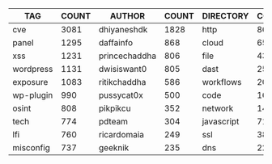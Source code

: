 |    TAG    | COUNT |    AUTHOR     | COUNT | DIRECTORY  | COUNT | SEVERITY | COUNT | TYPE | COUNT |
|-----------|-------|---------------|-------|------------|-------|----------|-------|------|-------|
| cve       |  3081 | dhiyaneshdk   |  1828 | http       |  8605 | info     |  4072 | file |   434 |
| panel     |  1295 | daffainfo     |   868 | cloud      |   655 | high     |  2360 | dns  |    25 |
| xss       |  1231 | princechaddha |   806 | file       |   434 | medium   |  2313 |      |       |
| wordpress |  1131 | dwisiswant0   |   805 | dast       |   255 | critical |  1298 |      |       |
| exposure  |  1083 | ritikchaddha  |   586 | workflows  |   202 | low      |   315 |      |       |
| wp-plugin |   990 | pussycat0x    |   500 | code       |   168 | unknown  |    53 |      |       |
| osint     |   808 | pikpikcu      |   352 | network    |   140 |          |       |      |       |
| tech      |   774 | pdteam        |   304 | javascript |    71 |          |       |      |       |
| lfi       |   760 | ricardomaia   |   249 | ssl        |    38 |          |       |      |       |
| misconfig |   737 | geeknik       |   235 | dns        |    22 |          |       |      |       |
